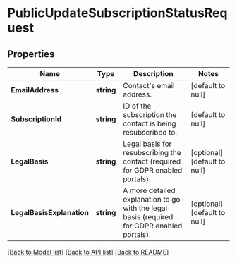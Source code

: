 # PublicUpdateSubscriptionStatusRequest

## Properties
Name | Type | Description | Notes
------------ | ------------- | ------------- | -------------
**EmailAddress** | **string** | Contact&#x27;s email address. | [default to null]
**SubscriptionId** | **string** | ID of the subscription the contact is being resubscribed to. | [default to null]
**LegalBasis** | **string** | Legal basis for resubscribing the contact (required for GDPR enabled portals). | [optional] [default to null]
**LegalBasisExplanation** | **string** | A more detailed explanation to go with the legal basis (required for GDPR enabled portals). | [optional] [default to null]

[[Back to Model list]](../README.md#documentation-for-models) [[Back to API list]](../README.md#documentation-for-api-endpoints) [[Back to README]](../README.md)

